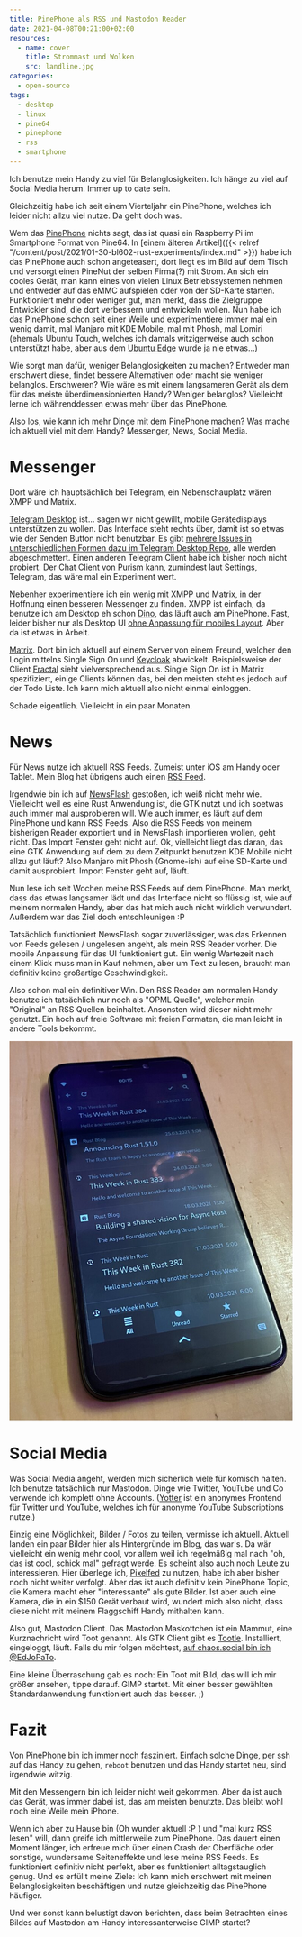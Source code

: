 ```yaml
---
title: PinePhone als RSS und Mastodon Reader
date: 2021-04-08T00:21:00+02:00
resources:
  - name: cover
    title: Strommast und Wolken
    src: landline.jpg
categories:
  - open-source
tags:
  - desktop
  - linux
  - pine64
  - pinephone
  - rss
  - smartphone
---
```

Ich benutze mein Handy zu viel für Belanglosigkeiten.
Ich hänge zu viel auf Social Media herum.
Immer up to date sein.

Gleichzeitig habe ich seit einem Vierteljahr ein PinePhone, welches ich leider nicht allzu viel nutze.
Da geht doch was.
<!--more-->

Wem das [PinePhone](https://www.pine64.org/pinephone/) nichts sagt, das ist quasi ein Raspberry Pi im Smartphone Format von Pine64.
In [einem älteren Artikel]({{< relref "/content/post/2021/01-30-bl602-rust-experiments/index.md" >}}) habe ich das PinePhone auch schon angeteasert, dort liegt es im Bild auf dem Tisch und versorgt einen PineNut der selben Firma(?) mit Strom.
An sich ein cooles Gerät, man kann eines von vielen Linux Betriebssystemen nehmen und entweder auf das eMMC aufspielen oder von der SD-Karte starten.
Funktioniert mehr oder weniger gut, man merkt, dass die Zielgruppe Entwickler sind, die dort verbessern und entwickeln wollen.
Nun habe ich das PinePhone schon seit einer Weile und experimentiere immer mal ein wenig damit, mal Manjaro mit KDE Mobile, mal mit Phosh, mal Lomiri (ehemals Ubuntu Touch, welches ich damals witzigerweise auch schon unterstützt habe, aber aus dem [Ubuntu Edge](https://www.indiegogo.com/projects/ubuntu-edge/) wurde ja nie etwas…)

Wie sorgt man dafür, weniger Belanglosigkeiten zu machen?
Entweder man erschwert diese, findet bessere Alternativen oder macht sie weniger belanglos.
Erschweren? Wie wäre es mit einem langsameren Gerät als dem für das meiste überdimensionierten Handy?
Weniger belanglos? Vielleicht lerne ich währenddessen etwas mehr über das PinePhone.

Also los, wie kann ich mehr Dinge mit dem PinePhone machen?
Was mache ich aktuell viel mit dem Handy?
Messenger, News, Social Media.

# Messenger

Dort wäre ich hauptsächlich bei Telegram, ein Nebenschauplatz wären XMPP und Matrix.

[Telegram Desktop](https://github.com/telegramdesktop/tdesktop) ist… sagen wir nicht gewillt, mobile Gerätedisplays unterstützen zu wollen.
Das Interface steht rechts über, damit ist so etwas wie der Senden Button nicht benutzbar.
Es gibt [mehrere Issues in unterschiedlichen Formen dazu im Telegram Desktop Repo](https://github.com/telegramdesktop/tdesktop/issues?q=pinephone), alle werden abgeschmettert.
Einen anderen Telegram Client habe ich bisher noch nicht probiert.
Der [Chat Client von Purism](https://source.puri.sm/Librem5/chatty) kann, zumindest laut Settings, Telegram, das wäre mal ein Experiment wert.

Nebenher experimentiere ich ein wenig mit XMPP und Matrix, in der Hoffnung einen besseren Messenger zu finden.
XMPP ist einfach, da benutze ich am Desktop eh schon [Dino](https://github.com/dino/dino), das läuft auch am PinePhone.
Fast, leider bisher nur als Desktop UI [ohne Anpassung für mobiles Layout](https://github.com/dino/dino/issues/178).
Aber da ist etwas in Arbeit.

[Matrix](https://matrix.org/).
Dort bin ich aktuell auf einem Server von einem Freund, welcher den Login mittelns Single Sign On und [Keycloak](https://www.keycloak.org/) abwickelt.
Beispielsweise der Client [Fractal](https://wiki.gnome.org/Apps/Fractal) sieht vielversprechend aus.
Single Sign On ist in Matrix spezifiziert, einige Clients können das, bei den meisten steht es jedoch auf der Todo Liste.
Ich kann mich aktuell also nicht einmal einloggen.

Schade eigentlich.
Vielleicht in ein paar Monaten.

# News

Für News nutze ich aktuell RSS Feeds.
Zumeist unter iOS am Handy oder Tablet.
Mein Blog hat übrigens auch einen [RSS Feed](/index.xml).

Irgendwie bin ich auf [NewsFlash](https://gitlab.com/news-flash/news_flash_gtk) gestoßen, ich weiß nicht mehr wie.
Vielleicht weil es eine Rust Anwendung ist, die GTK nutzt und ich soetwas auch immer mal ausprobieren will.
Wie auch immer, es läuft auf dem PinePhone und kann RSS Feeds.
Also die RSS Feeds von meinem bisherigen Reader exportiert und in NewsFlash importieren wollen, geht nicht.
Das Import Fenster geht nicht auf.
Ok, vielleicht liegt das daran, das eine GTK Anwendung auf dem zu dem Zeitpunkt benutzen KDE Mobile nicht allzu gut läuft?
Also Manjaro mit Phosh (Gnome-ish) auf eine SD-Karte und damit ausprobiert.
Import Fenster geht auf, läuft.

Nun lese ich seit Wochen meine RSS Feeds auf dem PinePhone.
Man merkt, dass das etwas langsamer lädt und das Interface nicht so flüssig ist, wie auf meinem normalen Handy, aber das hat mich auch nicht wirklich verwundert.
Außerdem war das Ziel doch entschleunigen :P

Tatsächlich funktioniert NewsFlash sogar zuverlässiger, was das Erkennen von Feeds gelesen / ungelesen angeht, als mein RSS Reader vorher.
Die mobile Anpassung für das UI funktioniert gut.
Ein wenig Wartezeit nach einem Klick muss man in Kauf nehmen, aber um Text zu lesen, braucht man definitiv keine großartige Geschwindigkeit.

Also schon mal ein definitiver Win.
Den RSS Reader am normalen Handy benutze ich tatsächlich nur noch als "OPML Quelle", welcher mein "Original" an RSS Quellen beinhaltet.
Ansonsten wird dieser nicht mehr genutzt.
Ein hoch auf freie Software mit freien Formaten, die man leicht in andere Tools bekommt.

![NewsFlash auf dem PinePhone](pinephone-newsflash.jpg)

# Social Media
Was Social Media angeht, werden mich sicherlich viele für komisch halten.
Ich benutze tatsächlich nur Mastodon.
Dinge wie Twitter, YouTube und Co verwende ich komplett ohne Accounts.
([Yotter](https://github.com/ytorg/Yotter) ist ein anonymes Frontend für Twitter und YouTube, welches ich für anonyme YouTube Subscriptions nutze.)

Einzig eine Möglichkeit, Bilder / Fotos zu teilen, vermisse ich aktuell.
Aktuell landen ein paar Bilder hier als Hintergründe im Blog, das war's.
Da wär vielleicht ein wenig mehr cool, vor allem weil ich regelmäßig mal nach "oh, das ist cool, schick mal" gefragt werde.
Es scheint also auch noch Leute zu interessieren.
Hier überlege ich, [Pixelfed](https://pixelfed.org) zu nutzen, habe ich aber bisher noch nicht weiter verfolgt.
Aber das ist auch definitiv kein PinePhone Topic, die Kamera macht eher "interessante" als gute Bilder.
Ist aber auch eine Kamera, die in ein $150 Gerät verbaut wird, wundert mich also nicht, dass diese nicht mit meinem Flaggschiff Handy mithalten kann.

Also gut, Mastodon Client.
Das Mastodon Maskottchen ist ein Mammut, eine Kurznachricht wird Toot genannt.
Als GTK Client gibt es [Tootle](https://github.com/bleakgrey/tootle).
Installiert, eingeloggt, läuft.
Falls du mir folgen möchtest, [auf chaos.social bin ich @EdJoPaTo](https://chaos.social/@EdJoPaTo).

Eine kleine Überraschung gab es noch:
Ein Toot mit Bild, das will ich mir größer ansehen, tippe darauf.
GIMP startet.
Mit einer besser gewählten Standardanwendung funktioniert auch das besser. ;)

# Fazit

Von PinePhone bin ich immer noch fasziniert.
Einfach solche Dinge, per ssh auf das Handy zu gehen, `reboot` benutzen und das Handy startet neu, sind irgendwie witzig.

Mit den Messengern bin ich leider nicht weit gekommen.
Aber da ist auch das Gerät, was immer dabei ist, das am meisten benutzte.
Das bleibt wohl noch eine Weile mein iPhone.

Wenn ich aber zu Hause bin (Oh wunder aktuell :P ) und "mal kurz RSS lesen" will, dann greife ich mittlerweile zum PinePhone.
Das dauert einen Moment länger, ich erfreue mich über einen Crash der Oberfläche oder sonstige, wundersame Seiteneffekte und lese meine RSS Feeds.
Es funktioniert definitiv nicht perfekt, aber es funktioniert alltagstauglich genug.
Und es erfüllt meine Ziele:
Ich kann mich erschwert mit meinen Belanglosigkeiten beschäftigen und nutze gleichzeitig das PinePhone häufiger.

Und wer sonst kann belustigt davon berichten, dass beim Betrachten eines Bildes auf Mastodon am Handy interessanterweise GIMP startet?
